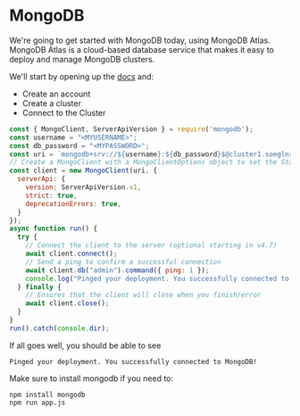 # MongoDB

We're going to get started with MongoDB today, using MongoDB Atlas. MongoDB Atlas is a cloud-based database service that makes it easy to deploy and manage MongoDB clusters.  
  
We'll start by opening up the [docs](docs.atlas.mongodb.com) and:  
  * Create an account
  * Create a cluster
  * Connect to the Cluster  
 
  
```js
const { MongoClient, ServerApiVersion } = require('mongodb');
const username = "<MYUSERNAME>";
const db_password = "<MYPASSWORD>";
const uri = `mongodb+srv://${username}:${db_password}$@cluster1.soeglnr.mongodb.net/?appName=Cluster1$`;
// Create a MongoClient with a MongoClientOptions object to set the Stable API version
const client = new MongoClient(uri, {
  serverApi: {
    version: ServerApiVersion.v1,
    strict: true,
    deprecationErrors: true,
  }
});
async function run() {
  try {
    // Connect the client to the server	(optional starting in v4.7)
    await client.connect();
    // Send a ping to confirm a successful connection
    await client.db("admin").command({ ping: 1 });
    console.log("Pinged your deployment. You successfully connected to MongoDB!");
  } finally {
    // Ensures that the client will close when you finish/error
    await client.close();
  }
}
run().catch(console.dir);
```

If all goes well, you should be able to see
```
Pinged your deployment. You successfully connected to MongoDB!
```

Make sure to install mongodb if you need to:

```
npm install mongodb
npm run app.js
```

